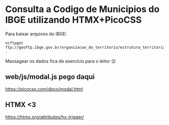 # Consulta a Codigo de Municipios do IBGE utilizando HTMX+PicoCSS

Para baixar arquivos do IBGE:

```shell
ncftpget ftp://geoftp.ibge.gov.br/organizacao_do_territorio/estrutura_territorial/divisao_territorial/2022/DTB_2022.zip .
```

Massagear os dados fica de exercício para o leitor 😉️

## web/js/modal.js pego daqui

https://picocss.com/docs/modal.html

## HTMX <3

https://htmx.org/attributes/hx-trigger/
